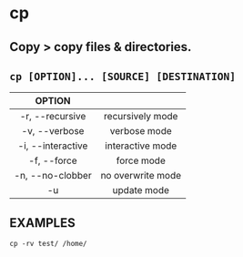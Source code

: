 # cp

**Copy** > copy files & directories.
---

` cp [OPTION]... [SOURCE] [DESTINATION] `
---

| **OPTION** | |
|:---:|:---:|
| -r, --recursive | recursively mode |
| -v, --verbose | verbose mode |
| -i, --interactive | interactive mode	 |
| -f, --force | force mode |
| -n, --no-clobber | no overwrite mode |
| -u | update mode |

## EXAMPLES
` cp -rv test/ /home/ `